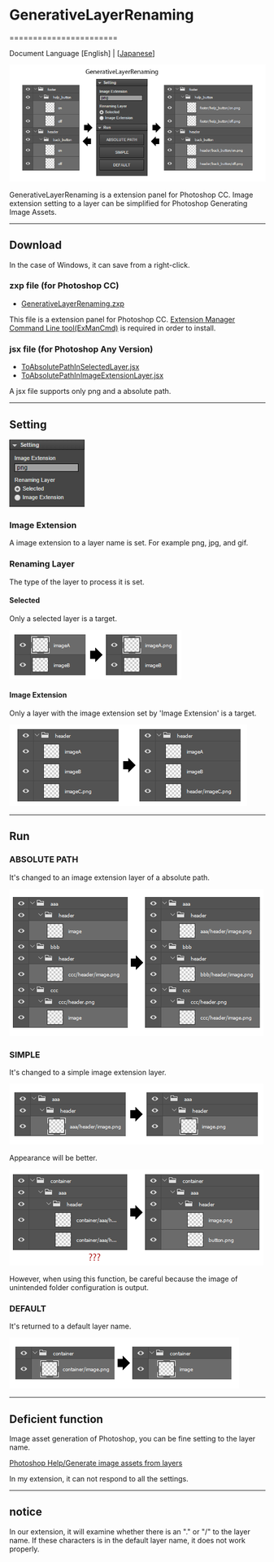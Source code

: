 # GenerativeLayerRenaming
=======================

Document Language [English] | [[Japanese](README_jp.md)]

![introduction](assets/main.png)

GenerativeLayerRenaming is a extension panel for Photoshop CC.
Image extension setting to a layer can be simplified for Photoshop Generating Image Assets.

---
## Download

In the case of Windows, it can save from a right-click.

### zxp file (for Photoshop CC)

* [GenerativeLayerRenaming.zxp](https://raw.github.com/siratama/GenerativeLayerRenaming/master/download/GenerativeLayerRenaming.zxp)

This file is a extension panel for Photoshop CC.
[Extension Manager Command Line tool(ExManCmd)](https://www.adobeexchange.com/resources/28) is required in order to install. 

### jsx file (for Photoshop Any Version)

* [ToAbsolutePathInSelectedLayer.jsx](https://raw.github.com/siratama/GenerativeLayerRenaming/master/download/ToAbsolutePathInSelectedLayer.jsx)
* [ToAbsolutePathInImageExtensionLayer.jsx](https://raw.github.com/siratama/GenerativeLayerRenaming/master/download/ToAbsolutePathInImageExtensionLayer.jsx)

A jsx file supports only png and a absolute path.

---
## Setting

![setting](assets/setting.png)

### Image Extension

A image extension to a layer name is set. For example png, jpg, and gif.

### Renaming Layer

The type of the layer to process it is set.

#### Selected

Only a selected layer is a target.

![ ](assets/renaming_layer_selected.png)

#### Image Extension

Only a layer with the image extension set by 'Image Extension' is a target.

![ ](assets/renaming_layer_image_extension.png)

---
## Run 

### ABSOLUTE PATH

It's changed to an image extension layer of a absolute path.

![ ](assets/run_absolute_path.png)

### SIMPLE

It's changed to a simple image extension layer.

![ ](assets/run_simple.png)

Appearance will be better.

![ ](assets/run_simple2.png)

However, when using this function, be careful because the image of unintended folder configuration is output.

### DEFAULT

It's returned to a default layer name.

![ ](assets/run_default.png)

---
## Deficient function 

Image asset generation of Photoshop, you can be fine setting to the layer name.

[Photoshop Help/Generate image assets from layers](https://helpx.adobe.com/photoshop/using/generate-assets-layers.html)

In my extension, it can not respond to all the settings.

---
## notice

In our extension, it will examine whether there is an "." or "/" to the layer name.
If these characters is in the default layer name, it does not work properly.

